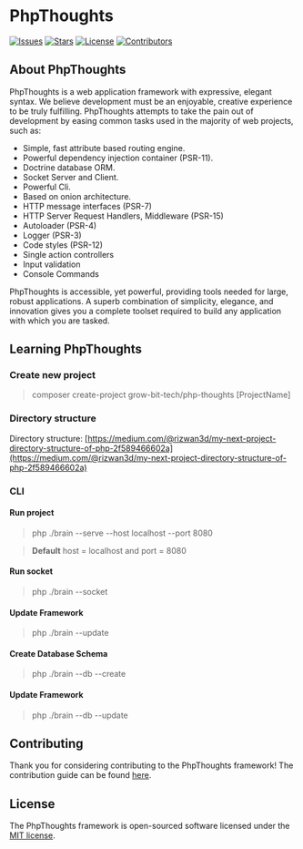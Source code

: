 # PhpThoughts
<p align="center">

<a href="https://github.com/GrowBit-Tech/PhpThoughts"><img src="https://img.shields.io/github/issues/GrowBit-Tech/PhpThoughts" alt="Issues"></a>
<a href="https://github.com/GrowBit-Tech/PhpThoughts"><img src="https://img.shields.io/github/stars/GrowBit-Tech/PhpThoughts" alt="Stars"></a>
<a href="https://github.com/GrowBit-Tech/PhpThoughts"><img src="https://img.shields.io/github/license/GrowBit-Tech/PhpThoughts" alt="License"></a>
<a href="https://github.com/GrowBit-Tech/PhpThoughts"><img src="https://img.shields.io/github/contributors/GrowBit-Tech/PhpThoughts" alt="Contributors"></a>
</p>

## About PhpThoughts

PhpThoughts is a web application framework with expressive, elegant syntax. We believe development must be an enjoyable, creative experience to be truly fulfilling. PhpThoughts attempts to take the pain out of development by easing common tasks used in the majority of web projects, such as:

- Simple, fast attribute based routing engine.
- Powerful dependency injection container (PSR-11).
- Doctrine database ORM.
- Socket Server and Client.
- Powerful Cli.
- Based on onion architecture.
- HTTP message interfaces (PSR-7)
- HTTP Server Request Handlers, Middleware (PSR-15)
- Autoloader (PSR-4)
- Logger (PSR-3)
- Code styles (PSR-12)
- Single action controllers
- Input validation
- Console Commands

PhpThoughts is accessible, yet powerful, providing tools needed for large, robust applications. A superb combination of simplicity, elegance, and innovation gives you a complete toolset required to build any application with which you are tasked.

## Learning PhpThoughts
### Create new project

> composer create-project grow-bit-tech/php-thoughts [ProjectName]
### Directory structure
Directory structure: [https://medium.com/@rizwan3d/my-next-project-directory-structure-of-php-2f589466602a](https://medium.com/@rizwan3d/my-next-project-directory-structure-of-php-2f589466602a)

### CLI
#### Run project
> php ./brain --serve --host localhost --port 8080

> **Default** host = localhost and port = 8080
#### Run socket
> php ./brain --socket

#### Update Framework
> php ./brain --update

#### Create Database Schema
> php ./brain --db --create

#### Update Framework
> php ./brain --db --update


## Contributing

Thank you for considering contributing to the PhpThoughts framework! The contribution guide can be found [here](LICENSE.md).

## License

The PhpThoughts framework is open-sourced software licensed under the [MIT license](LICENSE.md).